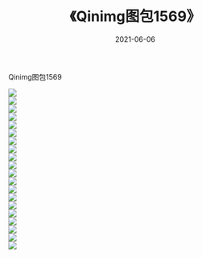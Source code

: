 ﻿---
layout: post
title:  《Qinimg图包1569》
date:   2021-06-06
img: http://imgx.orgx.ga/Qinimg图包/Qinimg图包1569/000.jpg
categories: [美女, 清纯, 唯美]
---

Qinimg图包1569

 ![](http://imgx.orgx.ga/Qinimg图包/Qinimg图包1569/001.jpg) <br>![](http://imgx.orgx.ga/Qinimg图包/Qinimg图包1569/002.jpg) <br>![](http://imgx.orgx.ga/Qinimg图包/Qinimg图包1569/003.jpg) <br>![](http://imgx.orgx.ga/Qinimg图包/Qinimg图包1569/004.jpg) <br>![](http://imgx.orgx.ga/Qinimg图包/Qinimg图包1569/005.jpg) <br>![](http://imgx.orgx.ga/Qinimg图包/Qinimg图包1569/006.jpg) <br>![](http://imgx.orgx.ga/Qinimg图包/Qinimg图包1569/007.jpg) <br>![](http://imgx.orgx.ga/Qinimg图包/Qinimg图包1569/008.jpg) <br>![](http://imgx.orgx.ga/Qinimg图包/Qinimg图包1569/009.jpg) <br>![](http://imgx.orgx.ga/Qinimg图包/Qinimg图包1569/010.jpg) <br>![](http://imgx.orgx.ga/Qinimg图包/Qinimg图包1569/011.jpg) <br>![](http://imgx.orgx.ga/Qinimg图包/Qinimg图包1569/012.jpg) <br>![](http://imgx.orgx.ga/Qinimg图包/Qinimg图包1569/013.jpg) <br>![](http://imgx.orgx.ga/Qinimg图包/Qinimg图包1569/014.jpg) <br>![](http://imgx.orgx.ga/Qinimg图包/Qinimg图包1569/015.jpg) <br>![](http://imgx.orgx.ga/Qinimg图包/Qinimg图包1569/016.jpg) <br>![](http://imgx.orgx.ga/Qinimg图包/Qinimg图包1569/017.jpg) <br>![](http://imgx.orgx.ga/Qinimg图包/Qinimg图包1569/018.jpg) <br>![](http://imgx.orgx.ga/Qinimg图包/Qinimg图包1569/019.jpg) <br>![](http://imgx.orgx.ga/Qinimg图包/Qinimg图包1569/020.jpg) <br>